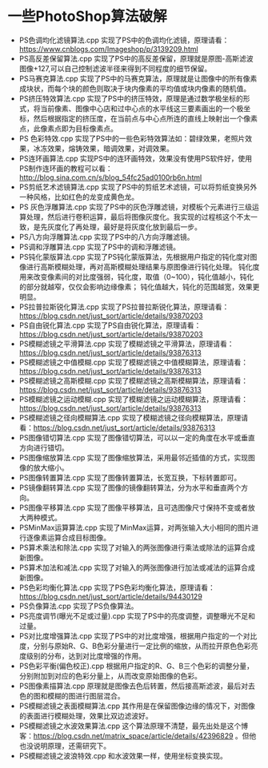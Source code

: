 # 一些PhotoShop算法破解

- PS色调均化滤镜算法.cpp 实现了PS中的色调均化滤镜，原理请看：https://www.cnblogs.com/Imageshop/p/3139209.html
- PS高反差保留算法.cpp 实现了PS中的高反差保留，原理就是原图-高斯滤波图像+127,可以自己控制滤波半径来得到不同程度的细节保留。
- PS马赛克算法.cpp 实现了PS中的马赛克算法，原理就是让图像中的所有像素成块状，而每个块的颜色则取决于块内像素的平均值或块内像素的随机值。
- PS挤压特效算法.cpp 实现了PS中的挤压特效，原理是通过数学极坐标的形式，将当前像素、图像中心店和过中心点的水平线这三要素画出的一个极坐标，然后根据指定的挤压度，在当前点与中心点所连的直线上映射出一个像素点，此像素点即为目标像素点。
- PS 色彩特效.cpp 实现了PS中的一些色彩特效算法如：碧绿效果，老照片效果，冰冻效果，熔铸效果，暗调效果，对调效果。
- PS连环画算法.cpp 实现PS中的连环画特效，效果没有使用PS软件好，使用PS制作连环画的教程可以看：http://blog.sina.com.cn/s/blog_54fc25ad0100rb6n.html
- PS剪纸艺术滤镜算法.cpp 实现了PS中的剪纸艺术滤镜，可以将剪纸变换另外一种风格，比如红色的龙变成黄色龙。
- PS 灰色浮雕算法.cpp 实现了PS中的灰色浮雕滤镜，对模板个元素进行三级运算处理，然后进行卷积运算，最后将图像灰度化。我实现的过程核这个不太一致，是先灰度化了再处理，最好是将灰度化放到最后一步。
- PS八方向浮雕算法.cpp 实现了PS中的八方向浮雕滤镜。
- PS调和浮雕算法.cpp 实现了PS中的调和浮雕滤镜。
- PS钝化蒙版算法.cpp 实现了PS钝化蒙版算法，先根据用户指定的钝化度对图像进行高斯模糊处理，再对高斯模糊处理结果与原图像进行钝化处理。 钝化度用来改变像素间的对比度强弱，钝化度，取值（0~100），钝化值越小，钝化的部分就越窄，仅仅会影响边缘像素； 钝化值越大，钝化的范围越宽，效果更明显。
- PS拉普拉斯锐化算法.cpp 实现了PS拉普拉斯锐化算法，原理请看：https://blog.csdn.net/just_sort/article/details/93870203
- PS自由锐化算法.cpp 实现了PS自由锐化算法，原理请看：https://blog.csdn.net/just_sort/article/details/93870203
- PS模糊滤镜之平滑算法.cpp 实现了模糊滤镜之平滑算法，原理请看：https://blog.csdn.net/just_sort/article/details/93876313
- PS模糊滤镜之中值模糊.cpp 实现了模糊滤镜之中值模糊算法，原理请看：https://blog.csdn.net/just_sort/article/details/93876313
- PS模糊滤镜之高斯模糊.cpp 实现了模糊滤镜之高斯模糊算法，原理请看：https://blog.csdn.net/just_sort/article/details/93876313
- PS模糊滤镜之运动模糊.cpp 实现了模糊滤镜之运动模糊算法，原理请看：https://blog.csdn.net/just_sort/article/details/93876313
- PS模糊滤镜之径向模糊算法.cpp 实现了模糊滤镜之径向模糊算法，原理请看：https://blog.csdn.net/just_sort/article/details/93876313
- PS图像错切算法.cpp 实现了图像错切算法，可以以一定的角度在水平或垂直方向进行错切。
- PS图像缩放算法.cpp 实现了图像缩放算法，采用最邻近插值的方式，实现图像的放大缩小。
- PS图像转置算法.cpp 实现了图像转置算法，长宽互换，下标转置即可。
- PS镜像翻转算法.cpp 实现了图像的镜像翻转算法，分为水平和垂直两个方向。
- PS图像平移算法.cpp 实现了图像平移算法，且可选图像尺寸保持不变或者放大两种模式。
- PSMinMax运算算法.cpp 实现了MinMax运算，对两张输入大小相同的图片进行逐像素运算合成目标图像。
- PS算术乘法和除法.cpp 实现了对输入的两张图像进行乘法或除法的运算合成新图像。
- PS算术加法和减法.cpp 实现了对输入的两张图像进行加法或减法的运算合成新图像。
- PS色彩均衡化算法.cpp 实现了PS色彩均衡化算法，原理请看：https://blog.csdn.net/just_sort/article/details/94430129
- PS负像算法.cpp 实现了PS负像算法。
- PS亮度调节(曝光不足或过量).cpp 实现了PS中的亮度调整，调整曝光不足和过量。
- PS对比度增强算法.cpp 实现了PS中的对比度增强，根据用户指定的一个对比度，分别与原始R、G、B色彩分量进行一定比例的缩放，从而拉开原色色彩亮度级别的分布，达到对比度增强的作用。
- PS色彩平衡(偏色校正).cpp 根据用户指定的R、G、B三个色彩的调整分量，分别附加到对应的色彩分量上，从而改变原始图像的色彩。
- PS图像素描算法.cpp 原理就是图像去色后转置，然后接高斯滤波，最后对去色的图和模糊的图进行图层混合。
- PS模糊滤镜之表面模糊算法.cpp 其作用是在保留图像边缘的情况下，对图像的表面进行模糊处理，效果比双边滤波好。
- PS模糊滤镜之水波效果算法.cpp 这个算法原理不清楚，最先出处是这个博客：https://blog.csdn.net/matrix_space/article/details/42396829 。但他也没说明原理，还需研究下。
- PS模糊滤镜之波浪特效.cpp 和水波效果一样，使用坐标变换实现。

